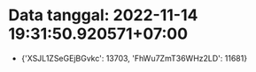 # Data tanggal: 2022-11-14 19:31:50.920571+07:00

* {'XSJL1ZSeGEjBGvkc': 13703, 'FhWu7ZmT36WHz2LD': 11681}

